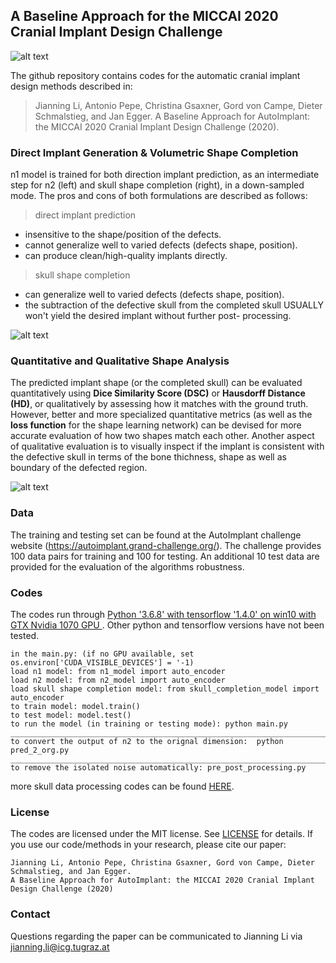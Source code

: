 ## A Baseline Approach for the MICCAI 2020 Cranial Implant Design Challenge
![alt text](https://github.com/Jianningli/autoimplant/blob/master/images/teaser.png)

The github repository contains codes for the automatic cranial implant design methods described in:

> Jianning Li, Antonio Pepe, Christina Gsaxner, Gord von Campe, Dieter Schmalstieg, and Jan Egger. A Baseline Approach for AutoImplant: the MICCAI 2020 Cranial Implant Design Challenge (2020).

### Direct Implant Generation & Volumetric Shape Completion
n1 model is trained for both direction implant prediction, as an intermediate step for n2 (left) and skull shape completion (right), in a down-sampled mode.
The pros and cons of both formulations are described as follows:

> direct implant prediction

* insensitive to the shape/position of the defects.
* cannot generalize well to varied defects (defects shape, position).
* can produce clean/high-quality implants directly.

> skull shape completion

* can generalize well to varied defects (defects shape, position).
* the subtraction of the defective skull from the completed skull USUALLY won't yield the desired implant without further post- processing.

![alt text](https://github.com/Jianningli/autoimplant/blob/master/images/illustration.png)

### Quantitative and Qualitative Shape Analysis
The predicted implant shape (or the completed skull) can be evaluated quantitatively using **Dice Similarity Score (DSC)** or **Hausdorff Distance (HD)**, or qualitatively by assessing how it matches with the ground truth. However, better and more specialized quantitative metrics (as well as the **loss function** for the shape learning network) can be devised for more accurate evaluation of how two shapes match each other. Another aspect of qualitative evaluation is to visually inspect if the implant is consistent with the defective skull in terms of the bone thichness, shape as well as boundary of the defected region. 

![alt text](https://github.com/Jianningli/autoimplant/blob/master/images/match.png)

### Data
The training and testing set can be found at the AutoImplant challenge website (https://autoimplant.grand-challenge.org/).
The challenge provides 100 data pairs for training and 100 for testing. An additional 10 test data are provided for the evaluation of the algorithms robustness.    


### Codes
The codes run through <ins> Python '3.6.8' with tensorflow '1.4.0' on win10 with GTX Nvidia 1070 GPU </ins>. Other python and tensorflow versions have not been tested.

```
in the main.py: (if no GPU available, set os.environ['CUDA_VISIBLE_DEVICES'] = '-1)
load n1 model: from n1_model import auto_encoder  
load n2 model: from n2_model import auto_encoder
load skull shape completion model: from skull_completion_model import auto_encoder
to train model: model.train()
to test model: model.test()
to run the model (in training or testing mode): python main.py
__________________________________________________________________________________________
to convert the output of n2 to the orignal dimension:  python pred_2_org.py
__________________________________________________________________________________________
to remove the isolated noise automatically: pre_post_processing.py
```
more skull data processing codes can be found [HERE](https://github.com/Jianningli/autoimplant/tree/master/skull-processing).

### License
The codes are licensed under the MIT license. See [LICENSE](https://github.com/Jianningli/autoimplant/blob/master/LICENSE) for details.
If you use our code/methods in your research, please cite our paper:
```
Jianning Li, Antonio Pepe, Christina Gsaxner, Gord von Campe, Dieter Schmalstieg, and Jan Egger.
A Baseline Approach for AutoImplant: the MICCAI 2020 Cranial Implant Design Challenge (2020)
```
### Contact
Questions regarding the paper can be communicated to Jianning Li via <ins>jianning.li@icg.tugraz.at</ins>




